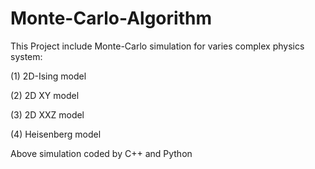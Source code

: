 # Monte-Carlo-Algorithm

This Project include Monte-Carlo simulation for varies complex physics system:

(1) 2D-Ising model 

(2) 2D XY model 

(3) 2D XXZ model 

(4) Heisenberg model

Above simulation coded by C++ and Python 
